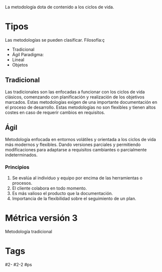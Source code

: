 La metodología dota de contenido a los ciclos de vida.
# Tipos
Las metodologías se pueden clasificar.
Filosofía:ç
- Tradicional
- Ágil
Paradigma:
- Lineal
- Objetos
## Tradicional
Las tradicionales son las enfocadas a funcionar con los ciclos de vida clásicos, comenzando con planificación y realización de los objetivos marcados. Estas metodologías exigen de una importante documentación en el proceso de desarrollo.
Estas metodologías no son flexibles y tienen altos costes en caso de requerir cambios en requisitos.
## Ágil
Metodología enfocada en entornos volátiles y orientada a los ciclos de vida más modernos y flexibles. Dando versiones parciales y permitiendo modificaciones para adaptarse a requisitos cambiantes o parcialmente indeterminados.
### Principios
1. Se evalúa al individuo y equipo por encima de las herramientas o procesos.
2. El cliente colabora en todo momento.
3. Es más valioso el producto que la documentación.
4. Importancia de la flexibilidad sobre el seguimiento de un plan.
# Métrica versión 3
Metodología tradicional
# Tags
#2- 
#2-2 
#ps 